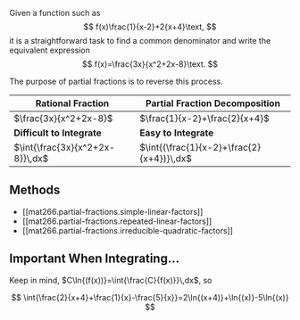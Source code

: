 
Given a function such as
$$
f(x)\frac{1}{x-2}+2{x+4}\text,
$$
it is a straightforward task to find a common denominator and write the equivalent expression
$$
f(x)=\frac{3x}{x^2+2x-8}\text.
$$

The purpose of partial fractions is to reverse this process.

Rational Fraction | Partial Fraction Decomposition
| -- | -- |
$\frac{3x}{x^2+2x-8}$ | $\frac{1}{x-2}+\frac{2}{x+4}$
**Difficult to Integrate** | **Easy to Integrate**
$\int{\frac{3x}{x^2+2x-8}}\,dx$ | $\int{(\frac{1}{x-2}+\frac{2}{x+4})}\,dx$

## Methods

- [[mat266.partial-fractions.simple-linear-factors]]
- [[mat266.partial-fractions.repeated-linear-factors]]
- [[mat266.partial-fractions.irreducible-quadratic-factors]]

## Important When Integrating...

Keep in mind, $C\ln{(f(x))}=\int{\frac{C}{f(x)}}\,dx$, so

$$
\int{\frac{2}{x+4}+\frac{1}{x}-\frac{5}{x}}=2\ln{(x+4)}+\ln{(x)}-5\ln{(x)}
$$